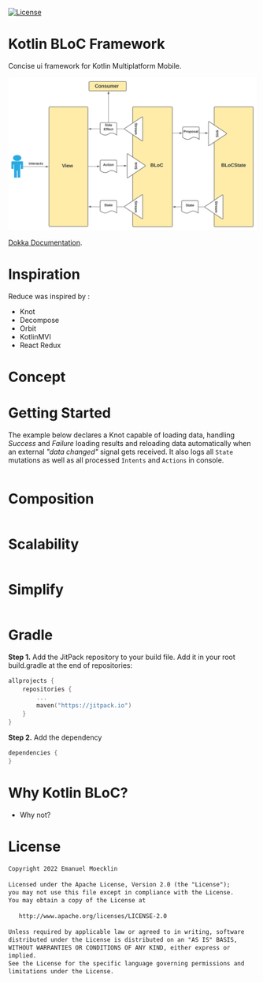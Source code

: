 [![License](https://img.shields.io/badge/License-Apache%202.0-blue.svg)](http://www.apache.org/licenses/LICENSE-2.0)

# Kotlin BLoC Framework

Concise ui framework for Kotlin Multiplatform Mobile.

<img alt="BLoC Architecture - Overview" src="./docs/BLoC Architecture - Overview.svg" width="625" />

[Dokka Documentation](https://rawcdn.githack.com/1gravity/Kotlin-Bloc/e6798e8e3a6751d126a9357231ad90830e47f6c3/docs/dokka/index.html).

# Inspiration
Reduce was inspired by :
* Knot
* Decompose
* Orbit
* KotlinMVI
* React Redux

# Concept


# Getting Started

The example below declares a Knot capable of loading data, handling *Success* and *Failure* loading results and reloading data automatically when an external *"data changed"* signal gets received. It also logs all `State` mutations as well as all processed `Intents` and `Actions` in console.

```kotlin
```

# Composition

```kotlin
```

# Scalability

```kotlin
```

# Simplify

```kotlin
```

# Gradle

**Step 1.** Add the JitPack repository to your build file.
Add it in your root build.gradle at the end of repositories:
```kotlin
allprojects {
    repositories {
        ...
        maven("https://jitpack.io")
    }
}
```
**Step 2.** Add the dependency
```kotlin
dependencies {
}
```

# Why Kotlin BLoC?

* Why not?

# License
```
Copyright 2022 Emanuel Moecklin

Licensed under the Apache License, Version 2.0 (the "License");
you may not use this file except in compliance with the License.
You may obtain a copy of the License at

   http://www.apache.org/licenses/LICENSE-2.0

Unless required by applicable law or agreed to in writing, software
distributed under the License is distributed on an "AS IS" BASIS,
WITHOUT WARRANTIES OR CONDITIONS OF ANY KIND, either express or implied.
See the License for the specific language governing permissions and
limitations under the License.
```
